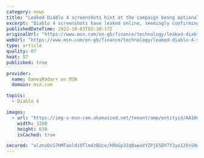 ```yaml
---
category: news
title: "Leaked Diablo 4 screenshots hint at the campaign being optional"
excerpt: "Diablo 4 screenshots have leaked online, seemingly confirming that you can skip the game's campaign after beating it once. Over the past weekend, the Twitter user below uploaded four images, ..."
publishedDateTime: 2022-10-03T03:30:17Z
originalUrl: "https://www.msn.com/en-gb/finance/technology/leaked-diablo-4-screenshots-hint-at-the-campaign-being-optional/ar-AA12xqE6"
webUrl: "https://www.msn.com/en-gb/finance/technology/leaked-diablo-4-screenshots-hint-at-the-campaign-being-optional/ar-AA12xqE6"
type: article
quality: 87
heat: 87
published: true

provider:
  name: GamesRadar+ on MSN
  domain: msn.com

topics:
  - Diablo 4

images:
  - url: "https://img-s-msn-com.akamaized.net/tenant/amp/entityid/AA10m4Hb.img?h=630&w=1200&m=6&q=60&o=t&l=f&f=jpg"
    width: 1200
    height: 630
    isCached: true

secured: "olznvDcS7HMTauldiOTlmdzBUce/hRbGp32qQaeaVYZPjE5Dh7Y3yo12O+SNdhGZBUgFszDUuTvCzyj1cO7Qm658IzqluW0oo2cZPIkHcD4fDVihhhtqBmQh+URp6SBy+GlX1cOQlLxBAzq+OXR198eGeOU7A+LUe3mjiVeOuz5Pr5uonOA/mLsz08jMuQsiqmndTD0lJm+s0/wzgaxHj7tmPe+5h1rFZck5GvR3BvTZIJEEZBgxqiifEdpCvsLDpd0JE6tuKeE2vBNCs0i1VEGfeDcv0M5mWEZQBpcFCByzNGWjzBGYAw44QimGvGGexy7fvNshsM6nGZ1jQ2zaqU2DVtEMcFIV6uGTWqfAasg=;XtnAor3UHNFvqtpAQtmKSA=="
---
```


